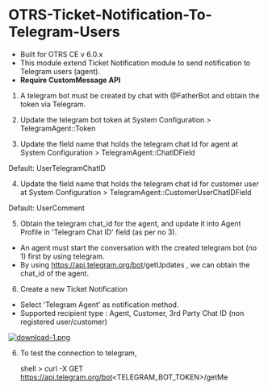 # OTRS-Ticket-Notification-To-Telegram-Users  
- Built for OTRS CE v 6.0.x  
- This module extend Ticket Notification module to send notification to Telegram users (agent).  
- **Require CustomMessage API**  

1. A telegram bot must be created by chat with @FatherBot and obtain the token via Telegram.  

2. Update the telegram bot token at System Configuration > TelegramAgent::Token  

3. Update the field name that holds the telegram chat id for agent at System Configuration > TelegramAgent::ChatIDField  

Default: UserTelegramChatID  

4. Update the field name that holds the telegram chat id for customer user at System Configuration > TelegramAgent::CustomerUserChatIDField

Default: UserComment  
		
5. Obtain the telegram chat_id for the agent, and update it into Agent Profile in 'Telegram Chat ID' field (as per no 3). 	

- An agent must start the conversation with the created telegram bot (no 1) first by using telegram.  
- By using  https://api.telegram.org/bot<TOKEN>/getUpdates , we can obtain the chat_id of the agent.  

6. Create a new Ticket Notification  

- Select 'Telegram Agent' as notification method.  
- Supported recipient type : Agent, Customer, 3rd Party Chat ID (non registered user/customer)  

[![download-1.png](https://i.postimg.cc/QNf20txj/download-1.png)](https://postimg.cc/14N7zyqd)


6. To test the connection to telegram,

	shell > curl -X GET https://api.telegram.org/bot<TELEGRAM_BOT_TOKEN>/getMe